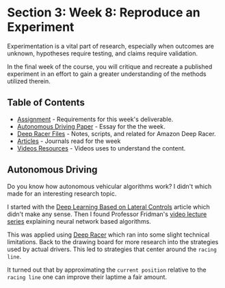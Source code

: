 # Section 3: Week 8: Reproduce an Experiment

Experimentation is a vital part of research, especially when outcomes are unknown, hypotheses require testing, and claims require validation. 

In the final week of the course, you will critique and recreate a published experiment in an effort to gain a greater understanding of the methods utilized therein.

## Table of Contents

- [Assignment](Assignment.md) - Requirements for this week's deliverable.
- [Autonomous Driving Paper](Week8_AutoDriver.docx) - Essay for the the week.
- [Deep Racer Files](DeepRacer) - Notes, scripts, and related for Amazon Deep Racer.
- [Articles](Readings) - Journals read for the week
- [Videos Resources](Videos) - Videos uses to understand the content.

## Autonomous Driving

Do you know how autonomous vehicular algorithms work? I didn't which made for an interesting research topic.

I started with the [Deep Learning Based on Lateral Controls](Readings/Reinforcement_Learning_Deep_Learning_Based_Lateral_Control_for_Autonmous_Driving.pdf) article which didn't make any sense. Then I found Professor Fridman's [video lecture series](Videos) explaining neural network based algorithms.

This was applied using [Deep Racer](DeepRacer) which ran into some slight technical limitations. Back to the drawing board for more research into the strategies used by actual drivers. This led to strategies that center around the `racing line`.

It turned out that by approximating the `current position` relative to the `racing line` one can improve their laptime a fair amount.

